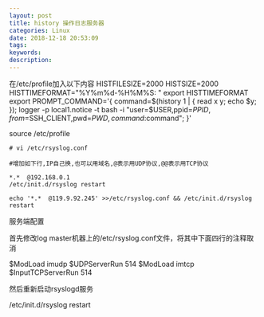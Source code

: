 ```yaml
---
layout: post
title: history 操作日志服务器
categories: Linux
date: 2018-12-18 20:53:09
tags:
keywords:
description:
---
```



在/etc/profile加入以下内容
HISTFILESIZE=2000 
HISTSIZE=2000 
HISTTIMEFORMAT="%Y%m%d-%H%M%S: " 
export HISTTIMEFORMAT 
export PROMPT_COMMAND='{ command=$(history 1 | { read x y; echo $y; }); logger -p local1.notice -t bash -i "user=$USER,ppid=$PPID,from=$SSH_CLIENT,pwd=$PWD,command:$command"; }'

source /etc/profile

```
# vi /etc/rsyslog.conf

#增加如下行,IP自己换,也可以用域名,@表示用UDP协议,@@表示用TCP协议

*.*  @192.168.0.1
/etc/init.d/rsyslog restart

echo '*.*  @119.9.92.245' >>/etc/rsyslog.conf && /etc/init.d/rsyslog restart
```


服务端配置

首先修改log master机器上的/etc/rsyslog.conf文件，将其中下面四行的注释取消

$ModLoad imudp
$UDPServerRun 514
$ModLoad imtcp
$InputTCPServerRun 514

然后重新启动rsyslogd服务

/etc/init.d/rsyslog restart
